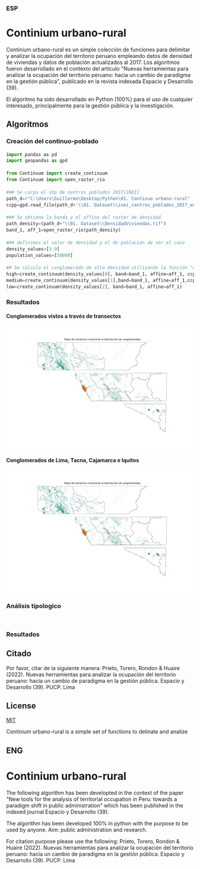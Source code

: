 ### ESP
# Continium urbano-rural

Continium urbano-rural es un simple colección de funciones para delimitar y analizar la ocupación del territorio peruano empleando datos de densidad de viviendas y datos de población actualizados al 2017. Los algoritmos fueron desarrollado en el contexto del artículo "Nuevas herramientas para analizar la ocupación del territorio peruano: hacia un cambio de paradigma en la gestión pública", publicado en la revista indexada Espacio y Desarrollo (39).

El algoritmo ha sido desarrollado en Python (100%) para el uso de cualquier interesado, principalmente para la gestión pública y la investigación.

## Algoritmos

### Creación del continuo-poblado

```python
import pandas as pd
import geopandas as gpd

from Continuum import create_continuum
from Continuum import open_raster_rio

### Se carga el shp de centros poblados 2017(INEI)
path_d=r"C:\Users\Guillermo\Desktop/Python\01. Continuo urbano-rural"
ccpp=gpd.read_file(path_d+'\\01. Dataset\\inei_centros_poblados_2017_edits.shp')

### Se obtiene la banda y el affine del raster de densidad
path_density=(path_d+"\\01. Dataset\\DensidadViviendas.tif")
band_1, aff_1=open_raster_rio(path_density)

### definimos el valor de densidad y el de población de ser el caso
density_values=[3.9]
population_values=[50000]

## Se calcula el conglomerado de alta densidad utilizando la función "create_continuum"
high=create_continuum(density_values[0], band=band_1, affine=aff_1, ccpp_shp=ccpp, pob_minima=population_values[0], no_holes=True)
medium=create_continuum(density_values[1],band=band_1, affine=aff_1,ccpp_shp=ccpp, pob_minima=population_values[1], no_holes=True)
low=create_continuum(density_values[2], band=band_1, affine=aff_1)
```
### Resultados
#### Conglomerados vistos a través de transectos
![alt text](https://github.com/gprietoe/Continuo-urbano-rural/blob/main/03.%20Images/transectos_pais.jpg?raw=true "Transectos")
           


#### Conglomerados de Lima, Tacna, Cajamarca e Iquitos
![alt text](https://github.com/gprietoe/Continuo-urbano-rural/blob/main/03.%20Images/transectos_pais.jpg "Transectos")

### Análisis tipologico

```python



```

### Resultados

## Citado
Por favor, citar de la siguiente manera:
Prieto, Torero, Rondon & Huaire (2022). Nuevas herramientas para analizar la ocupación del territorio peruano: hacia un cambio de paradigma en la gestión pública. Espacio y Desarrollo (39). PUCP. Lima

## License

[MIT](https://choosealicense.com/licenses/mit/)


Continium urbano-rural is a simple set of functions to delinate and analize 

## ENG
# Continium urbano-rural

The following algorithm has been developted in the context of the paper "New tools for the analysis of territorial occupation in Peru: towards a paradigm shift in public administration" which has been published in the indexed journal Espacio y Desarrollo (39). 

The algorithm has been developed 100% in python with the purpose to be used by anyone. Aim: public administration and research.

For citation purpose please use the following:
Prieto, Torero, Rondon & Huaire (2022). Nuevas herramientas para analizar la ocupación del territorio peruano: hacia un cambio de paradigma en la gestión pública. Espacio y Desarrollo (39). PUCP. Lima